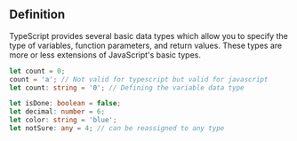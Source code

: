 ## Definition

TypeScript provides several basic data types which allow you to specify the type of variables, function parameters, and return values. These types are more or less extensions of JavaScript's basic types.

```typescript
let count = 0;
count = 'a'; // Not valid for typescript but valid for javascript
let count: string = '0'; // Defining the variable data type

let isDone: boolean = false;
let decimal: number = 6;
let color: string = 'blue';
let notSure: any = 4; // can be reassigned to any type
